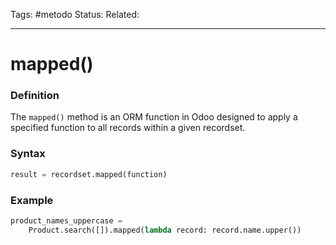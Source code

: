 Tags: #metodo
Status: 
Related: 

___

# mapped()

### Definition

The `mapped()` method is an ORM function in Odoo designed to apply a specified function to all records within a given recordset.

### Syntax
```python
result = recordset.mapped(function)
```

### Example

```python
product_names_uppercase = 
	Product.search([]).mapped(lambda record: record.name.upper())

```